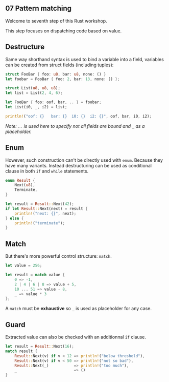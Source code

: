 07 Pattern matching
-------------------

Welcome to seventh step of this Rust workshop.

This step focuses on dispatching code based on value.

## Destructure

Same way shorthand syntax is used to bind a variable into a field, variables can be created from struct fields (including tuples):

```rust
struct FooBar { foo: u8, bar: u8, none: () }
let foobar = FooBar { foo: 2, bar: 13, none: () };

struct List(u8, u8, u8);
let list = List(2, 4, 6);

let FooBar { foo: oof, bar, .. } = foobar;
let List(i0, _, i2) = list;

println!("oof: {}   bar: {}  i0: {}  i2: {}", oof, bar, i0, i2);
```

_Note: `..` is used here to specify not all fields are bound and `_` as a placeholder._

## Enum

However, such construction can't be directly used with `enum`. Because they have many variants. Instead destructuring can be used as conditional clause in both `if` and `while` statements.

```rust
enum Result {
    Next(u8),
    Terminate,
}

let result = Result::Next(42);
if let Result::Next(next) = result {
    println!("next: {}", next);
} else {
    println!("terminate");
}
```

## Match

But there's more powerful control structure: `match`.

```rust
let value = 256;

let result = match value {
    0 => -1,
    2 | 4 | 6 | 8 => value + 5,
    10 ... 51 => value - 8,
    _ => value * 3
};
```

A `match` must be **exhaustive** so `_` is used as placeholder for any case.

## Guard

Extracted value can also be checked with an additionnal `if` clause.

```rust
let result = Result::Next(16);
match result {
    Result::Next(v) if v < 12 => println!("below threshold"),
    Result::Next(v) if v < 50 => println!("not so bad"),
    Result::Next(_)           => println!("too much"),
    _                         => ()
}
```
